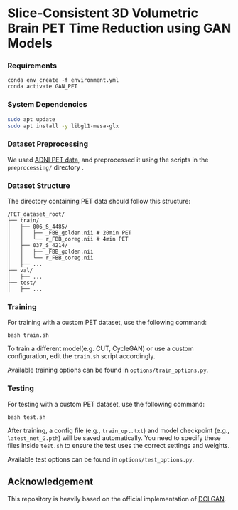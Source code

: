 # Slice-Consistent 3D Volumetric Brain PET Time Reduction using GAN Models

### Requirements

```
conda env create -f environment.yml
conda activate GAN_PET
```

### System Dependencies

```bash
sudo apt update
sudo apt install -y libgl1-mesa-glx
```

### Dataset Preprocessing

We used [ADNI PET data](https://adni.loni.usc.edu/data-samples/adni-data/neuroimaging/pet/), and preprocessed it using the scripts in the `preprocessing/` directory .

### Dataset Structure
The directory containing PET data should follow this structure:
```commandline
/PET_dataset_root/
├── train/
│   ├── 006_S_4485/
│   │   ├── _FBB_golden.nii # 20min PET
│   │   └── r_FBB_coreg.nii # 4min PET
│   ├── 037_S_4214/
│   │   ├── _FBB_golden.nii
│   │   └── r_FBB_coreg.nii
│   ├── ...
├── val/
│   ├── ...
├── test/
│   ├── ...
```

### Training

For training with a custom PET dataset, use the following command:
```commandline
bash train.sh
```
To train a different model(e.g. CUT, CycleGAN) or use a custom configuration, edit the `train.sh` script accordingly. 

Available training options can be found in `options/train_options.py`.


### Testing

For testing with a custom PET dataset, use the following command:
```commandline
bash test.sh
```
After training, a config file (e.g., `train_opt.txt`) and model checkpoint (e.g., `latest_net_G.pth`) will be saved automatically.
You need to specify these files inside `test.sh` to ensure the test uses the correct settings and weights. 

Available test options can be found in `options/test_options.py`.


## Acknowledgement

This repository is heavily based on the official implementation of [DCLGAN](https://github.com/JunlinHan/DCLGAN).

